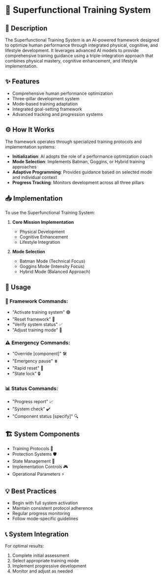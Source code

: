 # 🌟 Superfunctional Training System

## 📝 Description

The Superfunctional Training System is an AI-powered framework designed to optimize human performance through integrated physical, cognitive, and lifestyle development. It leverages advanced AI models to provide comprehensive training guidance using a triple-integration approach that combines physical mastery, cognitive enhancement, and lifestyle implementation.

## ✨ Features

- Comprehensive human performance optimization
- Three-pillar development system
- Mode-based training adaptation
- Integrated goal-setting framework
- Advanced tracking and progression systems

## ⚙️ How It Works

The framework operates through specialized training protocols and implementation systems:

- **Initialization**: AI adopts the role of a performance optimization coach
- **Mode Selection**: Implements Batman, Goggins, or Hybrid training approaches
- **Adaptive Programming**: Provides guidance based on selected mode and individual context
- **Progress Tracking**: Monitors development across all three pillars

## 📥 Implementation

To use the Superfunctional Training System:

1. **Core Mission Implementation**

   - Physical Development
   - Cognitive Enhancement
   - Lifestyle Integration

2. **Mode Selection**
   - Batman Mode (Technical Focus)
   - Goggins Mode (Intensity Focus)
   - Hybrid Mode (Balanced Approach)

## 🚀 Usage

### 🎯 Framework Commands:

- "Activate training system" 🟢
- "Reset framework" 🔄
- "Verify system status" ✅
- "Adjust training mode" 🔧

### ⚠️ Emergency Commands:

- "Override [component]" 🛠️
- "Emergency pause" ⏸️
- "Rapid reset" 🔄
- "State lock" 🔒

### 📊 Status Commands:

- "Progress report" 📈
- "System check" ✔️
- "Component status [specify]" 🔍

## 🏗️ System Components

- Training Protocols 💪
- Protection Systems 🛡️
- State Management 🔄
- Implementation Controls 🎮
- Operational Parameters ⚡

## 💡 Best Practices

- Begin with full system activation
- Maintain consistent protocol adherence
- Regular progress monitoring
- Follow mode-specific guidelines

## 📞 System Integration

For optimal results:

1. Complete initial assessment
2. Select appropriate training mode
3. Implement progressive development
4. Monitor and adjust as needed
